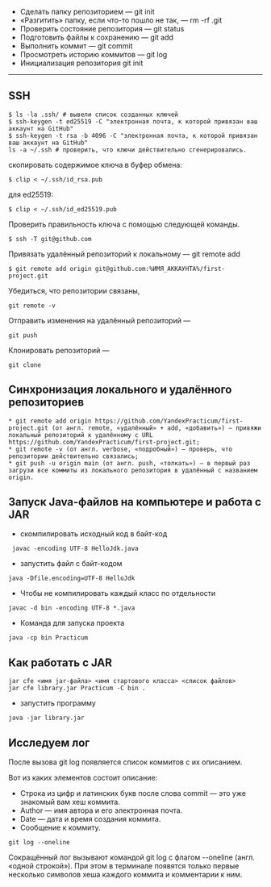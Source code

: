 * Сделать папку репозиторием — git init
* «Разгитить» папку, если что-то пошло не так, — rm -rf .git
* Проверить состояние репозитория — git status
* Подготовить файлы к сохранению — git add
* Выполнить коммит — git commit
* Просмотреть историю коммитов — git log
* Инициализация репозитория git init

---

## SSH
~~~
$ ls -la .ssh/ # вывели список созданных ключей  
$ ssh-keygen -t ed25519 -C "электронная почта, к которой привязан ваш аккаунт на GitHub"
$ ssh-keygen -t rsa -b 4096 -C "электронная почта, к которой привязан ваш аккаунт на GitHub"
ls -a ~/.ssh # проверить, что ключи действительно сгенерировались.
~~~
 
 скопировать содержимое ключа в буфер обмена:
 ~~~
 $ clip < ~/.ssh/id_rsa.pub
 ~~~
 для ed25519:
~~~ 
$ clip < ~/.ssh/id_ed25519.pub
~~~
 Проверить правильность ключа с помощью следующей команды.
 ~~~
 $ ssh -T git@github.com
 ~~~
 
 Привязать удалённый репозиторий к локальному — git remote add
 ~~~
 $ git remote add origin git@github.com:%ИМЯ_АККАУНТА%/first-project.git 
 ~~~
 Убедиться, что репозитории связаны,
 ~~~
 git remote -v
 ~~~
 Отправить изменения на удалённый репозиторий — 
 ~~~
 git push
 ~~~
 Клонировать репозиторий — 
 ~~~
 git clone
 ~~~ 
  
## Синхронизация локального и удалённого репозиториев
~~~
* git remote add origin https://github.com/YandexPracticum/first-project.git (от англ. remote, «удалённый» + add, «добавить») — привяжи локальный репозиторий к удалённому с URL https://github.com/YandexPracticum/first-project.git;
* git remote -v (от англ. verbose, «подробный») — проверь, что репозитории действительно связались;
* git push -u origin main (от англ. push, «толкать») — в первый раз загрузи все коммиты из локального репозитория в удалённый с названием origin.
~~~

## Запуск Java-файлов на компьютере и работа с JAR

* скомпилировать исходный код в байт-код  
~~~
 javac -encoding UTF-8 HelloJdk.java
~~~
*  запустить файл с байт-кодом
~~~
java -Dfile.encoding=UTF-8 HelloJdk
~~~
* Чтобы не компилировать каждый класс по отдельности
~~~
javac -d bin -encoding UTF-8 *.java 
~~~
* Команда для запуска проекта
~~~
java -cp bin Practicum 
~~~


## Как работать с JAR

~~~
jar cfe <имя jar-файла> <имя стартового класса> <список файлов> 
jar cfe library.jar Practicum -C bin .
~~~

*  запустить программу
~~~
java -jar library.jar 
~~~

## Исследуем лог

После вызова git log появляется список коммитов с их описанием.

Вот из каких элементов состоит описание:
* Строка из цифр и латинских букв после слова commit — это уже знакомый вам хеш коммита.
* Author — имя автора и его электронная почта.
* Date — дата и время создания коммита.
* Сообщение к коммиту.
~~~
git log --oneline
~~~

Сокращённый лог вызывают командой git log с флагом --oneline (англ. «одной строкой»). При этом в терминале появятся только первые несколько символов хеша каждого коммита и комментарии к ним.